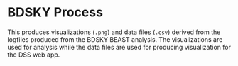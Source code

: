 # BDSKY Process

This produces visualizations (`.png`) and data files (`.csv`) derived from the logfiles produced from the BDSKY BEAST analysis. The visualizations are used for analysis while the data files are used for producing visualization for the DSS web app.